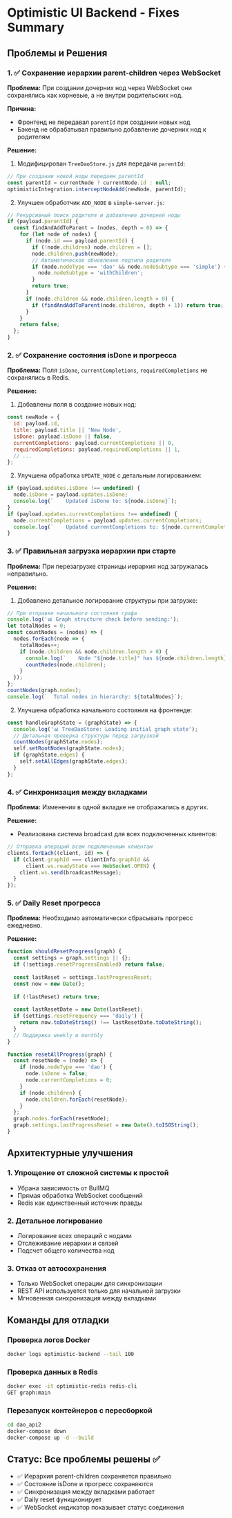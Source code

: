 # Optimistic UI Backend - Fixes Summary

## Проблемы и Решения

### 1. ✅ Сохранение иерархии parent-children через WebSocket

**Проблема:** При создании дочерних нод через WebSocket они сохранялись как корневые, а не внутри родительских нод.

**Причина:** 
- Фронтенд не передавал `parentId` при создании новых нод
- Бэкенд не обрабатывал правильно добавление дочерних нод к родителям

**Решение:**
1. Модифицирован `TreeDaoStore.js` для передачи `parentId`:
```javascript
// При создании новой ноды передаем parentId
const parentId = currentNode ? currentNode.id : null;
optimisticIntegration.interceptNodeAdd(newNode, parentId);
```

2. Улучшен обработчик `ADD_NODE` в `simple-server.js`:
```javascript
// Рекурсивный поиск родителя и добавление дочерней ноды
if (payload.parentId) {
  const findAndAddToParent = (nodes, depth = 0) => {
    for (let node of nodes) {
      if (node.id === payload.parentId) {
        if (!node.children) node.children = [];
        node.children.push(newNode);
        // Автоматическое обновление подтипа родителя
        if (node.nodeType === 'dao' && node.nodeSubtype === 'simple') {
          node.nodeSubtype = 'withChildren';
        }
        return true;
      }
      if (node.children && node.children.length > 0) {
        if (findAndAddToParent(node.children, depth + 1)) return true;
      }
    }
    return false;
  };
}
```

### 2. ✅ Сохранение состояния isDone и прогресса

**Проблема:** Поля `isDone`, `currentCompletions`, `requiredCompletions` не сохранялись в Redis.

**Решение:**
1. Добавлены поля в создание новых нод:
```javascript
const newNode = {
  id: payload.id,
  title: payload.title || 'New Node',
  isDone: payload.isDone || false,
  currentCompletions: payload.currentCompletions || 0,
  requiredCompletions: payload.requiredCompletions || 1,
  // ...
};
```

2. Улучшена обработка `UPDATE_NODE` с детальным логированием:
```javascript
if (payload.updates.isDone !== undefined) {
  node.isDone = payload.updates.isDone;
  console.log(`    Updated isDone to: ${node.isDone}`);
}
if (payload.updates.currentCompletions !== undefined) {
  node.currentCompletions = payload.updates.currentCompletions;
  console.log(`    Updated currentCompletions to: ${node.currentCompletions}`);
}
```

### 3. ✅ Правильная загрузка иерархии при старте

**Проблема:** При перезагрузке страницы иерархия нод загружалась неправильно.

**Решение:**
1. Добавлено детальное логирование структуры при загрузке:
```javascript
// При отправке начального состояния графа
console.log('📊 Graph structure check before sending:');
let totalNodes = 0;
const countNodes = (nodes) => {
  nodes.forEach(node => {
    totalNodes++;
    if (node.children && node.children.length > 0) {
      console.log(`    Node "${node.title}" has ${node.children.length} children`);
      countNodes(node.children);
    }
  });
};
countNodes(graph.nodes);
console.log(`  Total nodes in hierarchy: ${totalNodes}`);
```

2. Улучшена обработка начального состояния на фронтенде:
```javascript
const handleGraphState = (graphState) => {
  console.log('📊 TreeDaoStore: Loading initial graph state');
  // Детальная проверка структуры перед загрузкой
  countNodes(graphState.nodes);
  self.setRootNodes(graphState.nodes);
  if (graphState.edges) {
    self.setAllEdges(graphState.edges);
  }
};
```

### 4. ✅ Синхронизация между вкладками

**Проблема:** Изменения в одной вкладке не отображались в других.

**Решение:**
- Реализована система broadcast для всех подключенных клиентов:
```javascript
// Отправка операций всем подключенным клиентам
clients.forEach((client, id) => {
  if (client.graphId === clientInfo.graphId &&
      client.ws.readyState === WebSocket.OPEN) {
    client.ws.send(broadcastMessage);
  }
});
```

### 5. ✅ Daily Reset прогресса

**Проблема:** Необходимо автоматически сбрасывать прогресс ежедневно.

**Решение:**
```javascript
function shouldResetProgress(graph) {
  const settings = graph.settings || {};
  if (!settings.resetProgressEnabled) return false;
  
  const lastReset = settings.lastProgressReset;
  const now = new Date();
  
  if (!lastReset) return true;
  
  const lastResetDate = new Date(lastReset);
  if (settings.resetFrequency === 'daily') {
    return now.toDateString() !== lastResetDate.toDateString();
  }
  // Поддержка weekly и monthly
}

function resetAllProgress(graph) {
  const resetNode = (node) => {
    if (node.nodeType === 'dao') {
      node.isDone = false;
      node.currentCompletions = 0;
    }
    if (node.children) {
      node.children.forEach(resetNode);
    }
  };
  graph.nodes.forEach(resetNode);
  graph.settings.lastProgressReset = new Date().toISOString();
}
```

## Архитектурные улучшения

### 1. Упрощение от сложной системы к простой
- Убрана зависимость от BullMQ
- Прямая обработка WebSocket сообщений
- Redis как единственный источник правды

### 2. Детальное логирование
- Логирование всех операций с нодами
- Отслеживание иерархии и связей
- Подсчет общего количества нод

### 3. Отказ от автосохранения
- Только WebSocket операции для синхронизации
- REST API используется только для начальной загрузки
- Мгновенная синхронизация между вкладками

## Команды для отладки

### Проверка логов Docker
```bash
docker logs optimistic-backend --tail 100
```

### Проверка данных в Redis
```bash
docker exec -it optimistic-redis redis-cli
GET graph:main
```

### Перезапуск контейнеров с пересборкой
```bash
cd dao_api2
docker-compose down
docker-compose up -d --build
```

## Статус: Все проблемы решены ✅

- ✅ Иерархия parent-children сохраняется правильно
- ✅ Состояние isDone и прогресс сохраняются
- ✅ Синхронизация между вкладками работает
- ✅ Daily reset функционирует
- ✅ WebSocket индикатор показывает статус соединения